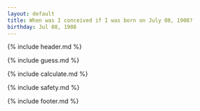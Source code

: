```yaml
---
layout: default
title: When was I conceived if I was born on July 08, 1908?
birthday: Jul 08, 1908
---
```


{% include header.md %}

{% include guess.md %}

{% include calculate.md %}

{% include safety.md %}

{% include footer.md %}



